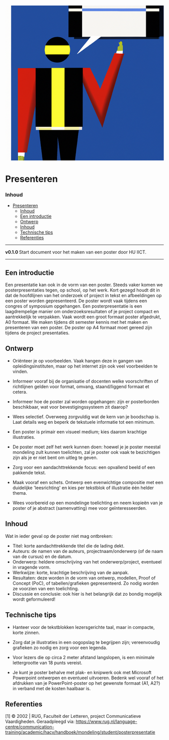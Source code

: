 ![logo](./img/presenting.png) [](logo-id)

# Presenteren[](title-id)

### Inhoud[](toc-id)

- [Presenteren](#presenteren)
    - [Inhoud](#inhoud)
  - [Een introductie](#een-introductie)
  - [Ontwerp](#ontwerp)
  - [Inhoud](#inhoud-1)
  - [Technische tips](#technische-tips)
  - [Referenties](#referenties)

---

**v0.1.0 [](version-id)** Start document voor het maken van een poster door HU IICT[](author-id).

---

## Een introductie

Een presentatie kan ook in de vorm van een poster. Steeds vaker komen we posterpresentaties tegen, op school, op het werk. Kort gezegd houdt dit in dat de hoofdlijnen van het onderzoek of project in tekst en afbeeldingen op een poster worden gepresenteerd. De poster wordt vaak tijdens een congres of symposium opgehangen. Een posterpresentatie is een laagdrempelige manier om onderzoeksresultaten of je project compact en aantrekkelijk te verpakken. Vaak wordt een groot formaat poster afgedrukt, A0 formaat. We maken tijdens dit semester kennis met het maken en presenteren van een poster. De poster op A4 formaat moet gereed zijn tijdens de project presentaties.

## Ontwerp

- Oriënteer je op voorbeelden. Vaak hangen deze in gangen van opleidingsinstituten, maar op het internet zijn ook veel voorbeelden te vinden.

- Informeer vooraf bij de organisatie of docenten welke voorschriften of richtlijnen gelden voor format, omvang, staand/liggend formaat et cetera.

- Informeer hoe de poster zal worden opgehangen: zijn er posterborden beschikbaar, wat voor bevestigingssysteem zit daarop?

- Wees selectief. Overweeg zorgvuldig wat de kern van je boodschap is. Laat details weg en beperk de tekstuele informatie tot een minimum.

- Een poster is primair een visueel medium; kies daarom krachtige illustraties.

- De poster moet zelf het werk kunnen doen: hoewel je je poster meestal mondeling zult kunnen toelichten, zal je poster ook vaak te bezichtigen zijn als je er niet bent om uitleg te geven.

- Zorg voor een aandachttrekkende focus: een opvallend beeld of een pakkende tekst.

- Maak vooraf een schets. Ontwerp een evenwichtige compositie met een duidelijke 'leesrichting' en kies per tekstblok of illustratie één helder thema.

- Wees voorbereid op een mondelinge toelichting en neem kopieën van je poster of je abstract (samenvatting) mee voor geïnteresseerden.

## Inhoud

Wat in ieder geval op de poster niet mag ontbreken:
- Titel: korte aandachttrekkende titel die de lading dekt.
- Auteurs: de namen van de auteurs, projectnaam/onderwerp (of de naam van de cursus) en de datum.
- Onderwerp: heldere omschrijving van het onderwerp/project, eventueel in vragende vorm.
- Werkwijze: korte, krachtige beschrijving van de aanpak.
- Resultaten: deze worden in de vorm van ontwerp, modellen, Proof of Concept (PoC), of tabellen/grafieken gepresenteerd. Zo nodig worden ze voorzien van een toelichting.
- Discussie en conclusie: ook hier is het belangrijk dat zo bondig mogelijk wordt geformuleerd!

## Technische tips

- Hanteer voor de tekstblokken lezersgerichte taal, maar in compacte, korte zinnen.

- Zorg dat je illustraties in een oogopslag te begrijpen zijn; vereenvoudig grafieken zo nodig en zorg voor een legenda.

- Voor lezers die op circa 2 meter afstand langslopen, is een minimale lettergrootte van 18 punts vereist.

- Je kunt je poster behalve met plak- en knipwerk ook met Microsoft Powerpoint ontwerpen en eventueel uitvoeren. Bedenk wel vooraf of het afdrukken van je PowerPoint-poster op het gewenste formaat (A1, A2?) in verband met de kosten haalbaar is.

## Referenties

[1] © 2002 | RUG, Faculteit der Letteren, project Communicatieve Vaardigheden. Geraadpleegd via: https://www.rug.nl/language-centre/communication-training/academic/hacv/handboek/mondeling/student/posterpresentatie